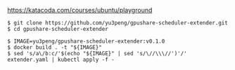 https://katacoda.com/courses/ubuntu/playground

```
$ git clone https://github.com/yu3peng/gpushare-scheduler-extender.git
$ cd gpushare-scheduler-extender

$ IMAGE=yu3peng/gpushare-scheduler-extender:v0.1.0
$ docker build . -t "${IMAGE}"
$ sed 's/a\/b:c/'$(echo "${IMAGE}" | sed 's/\//\\\//')'/' extender.yaml | kubectl apply -f -
```
